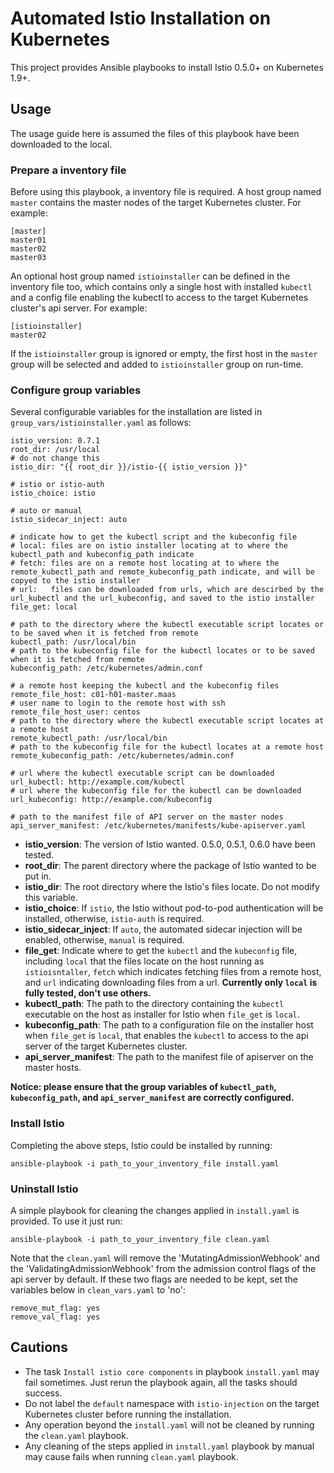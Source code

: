 # Automated Istio Installation on Kubernetes
This project provides Ansible playbooks to install Istio 0.5.0+ on Kubernetes 1.9+.

## Usage
The usage guide here is assumed the files of this playbook have been downloaded to the local.

### Prepare a inventory file
Before using this playbook, a inventory file is required. A host group named `master`  contains the master nodes of the target Kubernetes cluster. For example:

    [master]
    master01
    master02
    master03

An optional host group named `istioinstaller` can be defined in the inventory file too, which contains only a single host with installed `kubectl` and a config file enabling the kubectl to access to the target Kubernetes cluster's api server. For example:

    [istioinstaller]
    master02 

If the `istioinstaller` group is ignored or empty, the first host in the `master` group will be selected and added to `istioinstaller` group on run-time.

### Configure group variables
Several configurable variables for the installation are listed in `group_vars/istioinstaller.yaml` as follows:

    istio_version: 0.7.1
    root_dir: /usr/local
    # do not change this
    istio_dir: "{{ root_dir }}/istio-{{ istio_version }}"
    
    # istio or istio-auth
    istio_choice: istio
    
    # auto or manual
    istio_sidecar_inject: auto
    
    # indicate how to get the kubectl script and the kubeconfig file
    # local: files are on istio installer locating at to where the kubectl_path and kubeconfig_path indicate
    # fetch: files are on a remote host locating at to where the remote_kubectl_path and remote_kubeconfig_path indicate, and will be copyed to the istio installer
    # url:   files can be downloaded from urls, which are descirbed by the url_kubectl and the url_kubeconfig, and saved to the istio installer
    file_get: local
    
    # path to the directory where the kubectl executable script locates or to be saved when it is fetched from remote
    kubectl_path: /usr/local/bin
    # path to the kubeconfig file for the kubectl locates or to be saved when it is fetched from remote
    kubeconfig_path: /etc/kubernetes/admin.conf
    
    # a remote host keeping the kubectl and the kubeconfig files
    remote_file_host: c01-h01-master.maas
    # user name to login to the remote host with ssh
    remote_file_host_user: centos
    # path to the directory where the kubectl executable script locates at a remote host
    remote_kubectl_path: /usr/local/bin
    # path to the kubeconfig file for the kubectl locates at a remote host
    remote_kubeconfig_path: /etc/kubernetes/admin.conf
    
    # url where the kubectl executable script can be downloaded
    url_kubectl: http://example.com/kubectl
    # url where the kubeconfig file for the kubectl can be downloaded
    url_kubeconfig: http://example.com/kubeconfig
    
    # path to the manifest file of API server on the master nodes
    api_server_manifest: /etc/kubernetes/manifests/kube-apiserver.yaml

- **istio_version**: The version of Istio wanted. 0.5.0, 0.5.1, 0.6.0 have been tested.
- **root_dir**: The parent directory where the package of Istio wanted to be put in.
- **istio_dir**: The root directory where the Istio's files locate. Do not modify this variable.
- **istio_choice**: If `istio`, the Istio without pod-to-pod authentication will be installed, otherwise, `istio-auth` is required.
- **istio\_sidecar\_inject**: If `auto`, the automated sidecar injection will be enabled, otherwise, `manual` is required.
- **file_get**: Indicate where to get the `kubectl` and the `kubeconfig` file, including `local` that the files locate on the host running as `istioisntaller`, `fetch` which indicates fetching files from a remote host, and `url` indicating downloading files from a url. **Currently only `local` is fully tested, don't use others.**
- **kubectl_path**: The path to the directory containing the `kubectl` executable on the host as installer for Istio when `file_get` is `local`.
- **kubeconfig_path**: The path to a configuration file on the installer host when `file_get` is `local`, that enables the `kubectl` to access to the api server of the target Kubernetes cluster.
- **api\_server\_manifest**: The path to the manifest file of apiserver on the master hosts.

**Notice: please ensure that the group variables of `kubectl_path`, `kubeconfig_path`, and `api_server_manifest` are correctly configured.**

### Install Istio
Completing the above steps, Istio could be installed by running:

    ansible-playbook -i path_to_your_inventory_file install.yaml 

### Uninstall Istio
A simple playbook for cleaning the changes applied in `install.yaml` is provided. To use it just run:

    ansible-playbook -i path_to_your_inventory_file clean.yaml
Note that the `clean.yaml` will remove the 'MutatingAdmissionWebhook' and the 'ValidatingAdmissionWebhook' from the admission control flags of the api server by default. If these two flags are needed to be kept, set the variables below in `clean_vars.yaml` to 'no':

    remove_mut_flag: yes
    remove_val_flag: yes

## Cautions
- The task `Install istio core components` in playbook `install.yaml` may fail sometimes. Just rerun the playbook again, all the tasks should success.
- Do not label the `default` namespace with `istio-injection` on the target Kubernetes cluster before running the installation.
- Any operation beyond the `install.yaml` will not be cleaned by running the `clean.yaml` playbook.
- Any cleaning of the steps applied in `install.yaml` playbook by manual may cause fails when running `clean.yaml` playbook.  